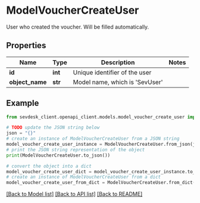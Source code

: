 # ModelVoucherCreateUser

User who created the voucher. Will be filled automatically.

## Properties

Name | Type | Description | Notes
------------ | ------------- | ------------- | -------------
**id** | **int** | Unique identifier of the user | 
**object_name** | **str** | Model name, which is &#39;SevUser&#39; | 

## Example

```python
from sevdesk_client.openapi_client.models.model_voucher_create_user import ModelVoucherCreateUser

# TODO update the JSON string below
json = "{}"
# create an instance of ModelVoucherCreateUser from a JSON string
model_voucher_create_user_instance = ModelVoucherCreateUser.from_json(json)
# print the JSON string representation of the object
print(ModelVoucherCreateUser.to_json())

# convert the object into a dict
model_voucher_create_user_dict = model_voucher_create_user_instance.to_dict()
# create an instance of ModelVoucherCreateUser from a dict
model_voucher_create_user_from_dict = ModelVoucherCreateUser.from_dict(model_voucher_create_user_dict)
```
[[Back to Model list]](../README.md#documentation-for-models) [[Back to API list]](../README.md#documentation-for-api-endpoints) [[Back to README]](../README.md)


